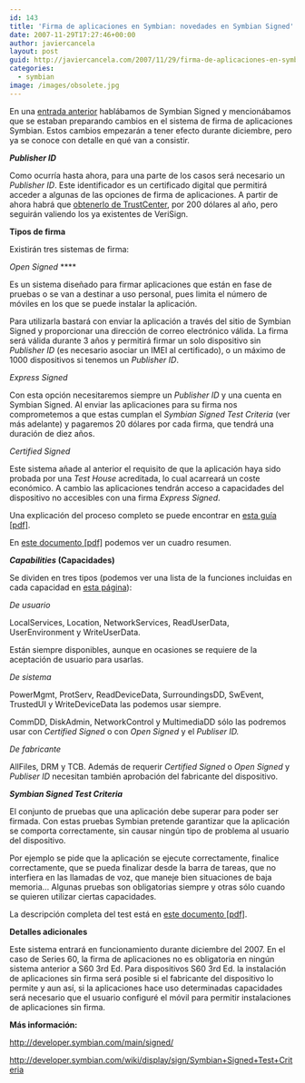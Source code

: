 ```yaml
---
id: 143
title: 'Firma de aplicaciones en Symbian: novedades en Symbian Signed'
date: 2007-11-29T17:27:46+00:00
author: javiercancela
layout: post
guid: http://javiercancela.com/2007/11/29/firma-de-aplicaciones-en-symbian-novedades-en-symbian-signed/
categories:
  - symbian
image: /images/obsolete.jpg
---
```

En una [entrada anterior](http://javiercancela.com/2007/10/18/symbian-signed-firma-de-aplicaciones-en-symbian/ "Firma de aplicaciones en Symbian") hablábamos de Symbian Signed y mencionábamos que se estaban preparando cambios en el sistema de firma de aplicaciones Symbian. Estos cambios empezarán a tener efecto durante diciembre, pero ya se conoce con detalle en qué van a consistir.

**_Publisher ID_**

Como ocurría hasta ahora, para una parte de los casos será necesario un _Publisher ID_. Este identificador es un certificado digital que permitirá acceder a algunas de las opciones de firma de aplicaciones. A partir de ahora habrá que [obtenerlo de TrustCenter](https://www.trustcenter.de/cs-bin/PublisherID.cgi/en/155102 "TC PUBLISHER ID"), por 200 dólares al año, pero seguirán valiendo los ya existentes de VeriSign.

**Tipos de firma**

Existirán tres sistemas de firma:

_Open Signed_ ****

Es un sistema diseñado para firmar aplicaciones que están en fase de pruebas o se van a destinar a uso personal, pues limita el número de móviles en los que se puede instalar la aplicación.

Para utilizarla bastará con enviar la aplicación a través del sitio de Symbian Signed y proporcionar una dirección de correo electrónico válida. La firma será válida durante 3 años y permitirá firmar un solo dispositivo sin _Publisher ID_ (es necesario asociar un IMEI al certificado), o un máximo de 1000 dispositivos si tenemos un _Publisher ID_.

_Express Signed_

Con esta opción necesitaremos siempre un _Publisher ID_ y una cuenta en Symbian Signed. Al enviar las aplicaciones para su firma nos comprometemos a que estas cumplan el _Symbian Signed Test Criteria_ (ver más adelante) y pagaremos 20 dólares por cada firma, que tendrá una duración de diez años.

_Certified Signed_

Este sistema añade al anterior el requisito de que la aplicación haya sido probada por una _Test House_ acreditada, lo cual acarreará un coste económico. A cambio las aplicaciones tendrán acceso a capacidades del dispositivo no accesibles con una firma _Express Signed_.

Una explicación del proceso completo se puede encontrar en [esta guía [pdf]](http://developer.symbian.com/main/learning/press/books/pdf/large_symbian_signed.pdf "A Guide to Symbian Signed").

En [este documento [pdf]](http://developer.symbian.com/main/downloads/files/Symbian_Signed_Grid.pdf "Symbian Signed Grid") podemos ver un cuadro resumen.

**_Capabilities_ (Capacidades)**

Se dividen en tres tipos (podemos ver una lista de la funciones incluidas en cada capacidad en [esta página](http://www.symbian.com/developer/techlib/v9.1docs/doc_source/guide/N10022/GT_9.1/FunctionsByCapablity.html "Functions listed by capability")):

_De usuario_

LocalServices, Location, NetworkServices, ReadUserData, UserEnvironment y WriteUserData.

Están siempre disponibles, aunque en ocasiones se requiere de la aceptación de usuario para usarlas.

_De sistema_

PowerMgmt, ProtServ, ReadDeviceData, SurroundingsDD, SwEvent, TrustedUI y WriteDeviceData las podemos usar siempre.

CommDD, DiskAdmin, NetworkControl y MultimediaDD sólo las podremos usar con _Certified Signed_ o con _Open Signed_ y el _Publiser ID._

_De fabricante_

AllFiles, DRM y TCB. Además de requerir _Certified Signed_ o _Open Signed_ y _Publiser ID_ necesitan también aprobación del fabricante del dispositivo.

**_Symbian Signed Test Criteria_**

El conjunto de pruebas que una aplicación debe superar para poder ser firmada. Con estas pruebas Symbian pretende garantizar que la aplicación se comporta correctamente, sin causar ningún tipo de problema al usuario del dispositivo.

Por ejemplo se pide que la aplicación se ejecute correctamente, finalice correctamente, que se pueda finalizar desde la barra de tareas, que no interfiera en las llamadas de voz, que maneje bien situaciones de baja memoria&#8230; Algunas pruebas son obligatorias siempre y otras sólo cuando se quieren utilizar ciertas capacidades.

La descripción completa del test está en [este documento [pdf]](http://developer.symbian.com/wiki/download/attachments/2208/Symbian+Signed+Test+Criteria+3.0.0_ISSUED.pdf?version=1 "Symbian Signed Test Criteria (v3.0.0 ISSUED)").

**Detalles adicionales**

Este sistema entrará en funcionamiento durante diciembre del 2007. En el caso de Series 60, la firma de aplicaciones no es obligatoria en ningún sistema anterior a S60 3rd Ed. Para dispositivos S60 3rd Ed. la instalación de aplicaciones sin firma será posible si el fabricante del dispositivo lo permite y aun así, si la aplicaciones hace uso determinadas capacidades será necesario que el usuario configuré el móvil para permitir instalaciones de aplicaciones sin firma.

**Más información:**
  
http://developer.symbian.com/main/signed/
  
http://developer.symbian.com/wiki/display/sign/Symbian+Signed+Test+Criteria
